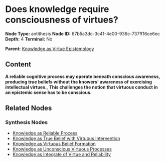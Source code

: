 # Does knowledge require consciousness of virtues?

**Node Type:** antithesis
**Node ID:** 67b5a3dc-3c41-4e00-936c-737ff16ce6ec
**Depth:** 4
**Terminal:** No

**Parent:** [Knowledge as Virtue Epistemology](knowledge-as-virtue-epistemology-synthesis-faa40f73-9899-47c8-a146-c55796ba2421.md)

## Content

**A reliable cognitive process may operate beneath conscious awareness, producing true beliefs without the knowers' awareness of exercising intellectual virtues.**, **This challenges the notion that virtuous conduct in an epistemic sense has to be conscious.**

## Related Nodes

### Synthesis Nodes

- [Knowledge as Reliable Process](knowledge-as-reliable-process-synthesis-b4d18d62-7c3c-4f54-8bfd-008f3e0752a9.md)
- [Knowledge as True Belief with Virtuous Intervention](knowledge-as-true-belief-with-virtuous-intervention-synthesis-5f792076-b011-4c99-a777-221a746a1153.md)
- [Knowledge as Virtuous Belief Formation](knowledge-as-virtuous-belief-formation-synthesis-c22785c0-07a2-49c6-a1fb-ed9ebebf4fa3.md)
- [Knowledge as Unconscious Virtuous Processes](knowledge-as-unconscious-virtuous-processes-synthesis-a9f8f7d4-3181-4fb8-b518-8d2fabf51eea.md)
- [Knowledge as Integrate of Virtue and Reliability](knowledge-as-integrate-of-virtue-and-reliability-synthesis-11976054-9d19-42ea-b605-7538e041bf70.md)
